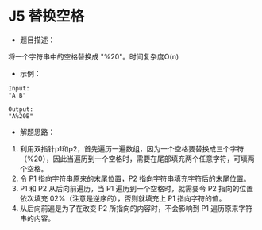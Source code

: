 # J5 替换空格
- 题目描述：

将一个字符串中的空格替换成 "%20"。时间复杂度O(n)

- 示例：

```
Input:
"A B"

Output:
"A%20B"
```

- 解题思路：

1. 利用双指针p1和p2，首先遍历一遍数组，因为一个空格要替换成三个字符（%20），因此当遍历到一个空格时，需要在尾部填充两个任意字符，可填两个空格。
2. 令 P1 指向字符串原来的末尾位置，P2 指向字符串填充字符后的末尾位置。
3. P1 和 P2 从后向前遍历，当 P1 遍历到一个空格时，就需要令 P2 指向的位置依次填充 02%（注意是逆序的），否则就填充上 P1 指向字符的值。
4. 从后向前遍是为了在改变 P2 所指向的内容时，不会影响到 P1 遍历原来字符串的内容。
